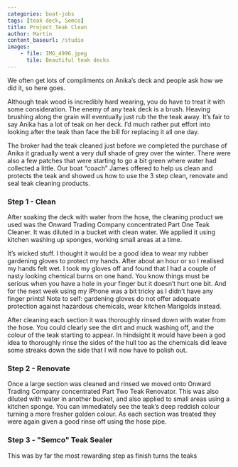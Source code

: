 ```yaml
---
categories: boat-jobs
tags: [teak deck, Semco]
title: Project Teak Clean
author: Martin
content_baseurl: /studio
images: 
    - file: IMG_4996.jpeg
      tile: Beautiful teak decks
---
```

We often get lots of compliments on Anika’s deck and people ask how we did it, so here goes. 

Although teak wood is incredibly hard wearing, you do have to treat it with some consideration. The enemy of any teak deck is a brush. Heaving brushing along the grain will eventually just rub the the teak away. It’s fair to say Anika has a lot of teak on her deck. I’d much rather put effort into looking after the teak than face the bill for replacing it all one day. 

The broker had the teak cleaned just before we completed the purchase of Anika it gradually went a very dull shade of grey over the winter. There were also a few patches that were starting to go a bit green where water had collected a little. Our boat “coach” James offered to help us clean and protects the teak and showed us how to use the 3 step clean, renovate and seal teak cleaning products. 

### Step 1 - Clean
After soaking the deck with water from the hose, the cleaning product we used was the Onward Trading Company concentrated Part One Teak Cleaner. It was diluted in a bucket with clean water. We applied it using kitchen washing up sponges, working small areas at a time.

It’s wicked stuff. I thought it would be a good idea to wear my rubber gardening gloves  to protect my hands. After about an hour or so I realised my hands felt wet. I took my gloves off and found that I had a couple of nasty looking chemical burns on one hand. You know things must be serious when you have a hole in your finger but it doesn’t hurt one bit. And for the next week using my iPhone was a bit tricky as I didn’t have any finger prints! Note to self: gardening gloves do not offer adequate protection against hazardous chemicals, wear kitchen Marigolds instead. 

After cleaning each section it was thoroughly rinsed down with water from the hose. You could clearly see the dirt and muck washing off, and the colour of the teak starting to appear. In hindsight it would have been a god idea to thoroughly rinse the sides of the hull too as the chemicals did leave some streaks down the side that I will now have to polish out.

### Step 2 - Renovate
Once a large section was cleaned and rinsed we moved onto Onward Trading Company concentrated Part Two Teak Renovator. This was also diluted with water in another bucket, and also applied to small areas using a kitchen sponge. You can immediately see the teak’s deep reddish colour turning a more fresher golden colour. As each section was treated they were again given a good rinse off using the hose pipe. 

### Step 3 - "Semco" Teak Sealer
This was by far the most rewarding step as finish turns the teaks 
